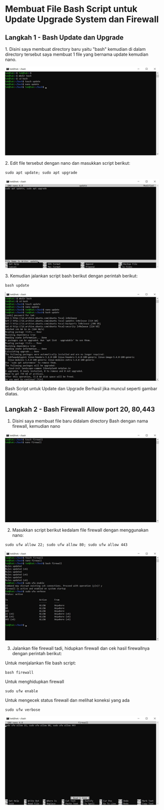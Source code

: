 # Membuat File Bash Script untuk Update Upgrade System dan Firewall

## Langkah 1 - Bash Update dan Upgrade

<p>1. Disini saya membuat directory baru yaitu "bash" kemudian di dalam directory tersebut saya membuat 1 file yang bernama update kemudian nano. 

![Img 31](assets/31.jpg)

<p>2. Edit file tersebut dengan nano dan masukkan script berikut:

```
sudo apt update; sudo apt upgrade
```

![Img 32](assets/32.jpg)

<p>3. Kemudian jalankan script bash berikut dengan perintah berikut:

```
bash update
```

![Img 33](assets/33.jpg)

Bash Script untuk Update dan Upgrade Berhasil jika muncul seperti gambar diatas.

## Langkah 2 - Bash Firewall Allow port 20, 80,443
1. Disini saya membuat file baru didalam directory Bash dengan nama firewall, kemudian nano

![Img 34](assets/34.jpg)
  
2. Masukkan script berikut kedalam file firewall dengan menggunakan nano:
  
```
sudo ufw allow 22; sudo ufw allow 80; sudo ufw allow 443
```
  
![Img 35](assets/35.jpg)
  
3. Jalankan file firewall tadi, hidupkan firewall dan cek hasil firewallnya dengan perintah berikut:

Untuk menjalankan file bash script:
  
```
bash firewall
```
  
Untuk menghidupkan firewall

```
sudo ufw enable
```
 
Untuk mengecek status firewall dan melihat koneksi yang ada
  
```
sudo ufw verbose
```
  
![Img 36](assets/36.jpg)
